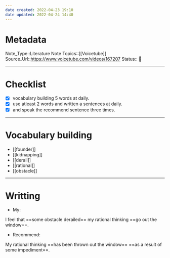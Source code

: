 ```yaml
---
date created: 2022-04-23 19:10
date updated: 2022-04-24 14:40
---
```


# Metadata

Note_Type::Literature Note
Topics::[[Voicetube]]
Source_Url::<https://www.voicetube.com/videos/167207>
Status:: 👶

---

# Checklist

- [x] vocabulary building 5 words at daily.
- [x] use atleast 2 words and written a sentences at daily.
- [x] and speak the recommend sentence three times.

---

# Vocabulary building

- [[founder]]
- [[kidnapping]]
- [[derail]]
- [[rational]]
- [[obstacle]]

---

# Writting

- My:

I feel that ==some obstacle derailed== my rational thinking ==go out the window==.

- Recommend:

My rational thinking ==has been thrown out the window== ==as a result of some impediment==.
